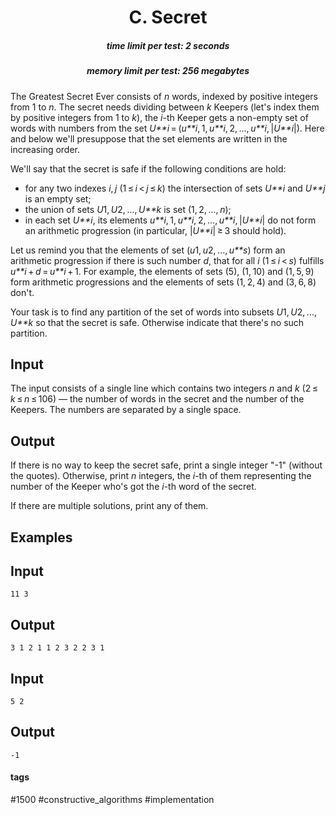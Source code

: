 <h1 style='text-align: center;'> C. Secret</h1>

<h5 style='text-align: center;'>time limit per test: 2 seconds</h5>
<h5 style='text-align: center;'>memory limit per test: 256 megabytes</h5>

The Greatest Secret Ever consists of *n* words, indexed by positive integers from 1 to *n*. The secret needs dividing between *k* Keepers (let's index them by positive integers from 1 to *k*), the *i*-th Keeper gets a non-empty set of words with numbers from the set *U**i* = (*u**i*, 1, *u**i*, 2, ..., *u**i*, |*U**i*|). Here and below we'll presuppose that the set elements are written in the increasing order.

We'll say that the secret is safe if the following conditions are hold:

* for any two indexes *i*, *j* (1 ≤ *i* < *j* ≤ *k*) the intersection of sets *U**i* and *U**j* is an empty set;
* the union of sets *U*1, *U*2, ..., *U**k* is set (1, 2, ..., *n*);
* in each set *U**i*, its elements *u**i*, 1, *u**i*, 2, ..., *u**i*, |*U**i*| do not form an arithmetic progression (in particular, |*U**i*| ≥ 3 should hold).

Let us remind you that the elements of set (*u*1, *u*2, ..., *u**s*) form an arithmetic progression if there is such number *d*, that for all *i* (1 ≤ *i* < *s*) fulfills *u**i* + *d* = *u**i* + 1. For example, the elements of sets (5), (1, 10) and (1, 5, 9) form arithmetic progressions and the elements of sets (1, 2, 4) and (3, 6, 8) don't.

Your task is to find any partition of the set of words into subsets *U*1, *U*2, ..., *U**k* so that the secret is safe. Otherwise indicate that there's no such partition.

## Input

The input consists of a single line which contains two integers *n* and *k* (2 ≤ *k* ≤ *n* ≤ 106) — the number of words in the secret and the number of the Keepers. The numbers are separated by a single space.

## Output

If there is no way to keep the secret safe, print a single integer "-1" (without the quotes). Otherwise, print *n* integers, the *i*-th of them representing the number of the Keeper who's got the *i*-th word of the secret.

If there are multiple solutions, print any of them.

## Examples

## Input


```
11 3  

```
## Output


```
3 1 2 1 1 2 3 2 2 3 1  

```
## Input


```
5 2  

```
## Output


```
-1  

```


#### tags 

#1500 #constructive_algorithms #implementation 